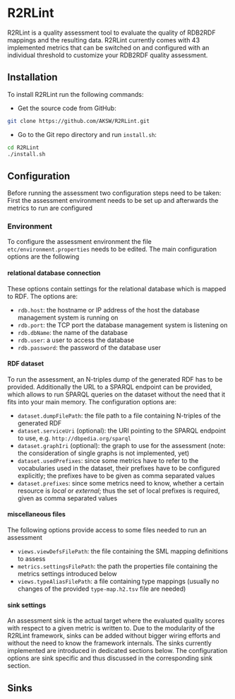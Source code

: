 # R2RLint

R2RLint is a quality assessment tool to evaluate the quality of RDB2RDF mappings and the resulting data. R2RLint currently comes with 43 implemented metrics that can be switched on and configured with an individual threshold to customize your RDB2RDF quality assessment.

## Installation

To install R2RLint run the following commands:

* Get the source code from GitHub:
```bash
git clone https://github.com/AKSW/R2RLint.git
```
* Go to the Git repo directory and run `install.sh`:
```bash
cd R2RLint
./install.sh
```

## Configuration

Before running the assessment two configuration steps need to be taken: First the assessment environment needs to be set up and afterwards the metrics to run are configured

### Environment

To configure the assessment environment the file `etc/environment.properties` needs to be edited. The main configuration options are the following

#### relational database connection

These options contain settings for the relational database which is mapped to RDF. The options are:

* `rdb.host`: the hostname or IP address of the host the database management system is running on
* `rdb.port`: the TCP port the database management system is listening on
* `rdb.dbName`: the name of the database
* `rdb.user`: a user to access the database
* `rdb.password`: the password of the database user

#### RDF dataset

To run the assessment, an N-triples dump of the generated RDF has to be provided. Additionally the URL to a SPARQL endpoint can be provided, which allows to run SPARQL queries on the dataset without the need that it fits into your main memory. The configuration options are:

* `dataset.dumpFilePath`: the file path to a file containing N-triples of the generated RDF
* `dataset.serviceUri` (optional): the URI pointing to the SPARQL endpoint to use, e.g. `http://dbpedia.org/sparql`
* `dataset.graphIri` (optional): the graph to use for the assessment (note: the consideration of single graphs is not implemented, yet)
* `dataset.usedPrefixes`: since some metrics have to refer to the vocabularies used in the dataset, their prefixes have to be configured explicitly; the prefixes have to be given as comma separated values
* `dataset.prefixes`: since some metrics need to know, whether a certain resource is _local_ or _external_; thus the set of local prefixes is required, given as comma separated values

#### miscellaneous files

The following options provide access to some files needed to run an assessment

* `views.viewDefsFilePath`: the file containing the SML mapping definitions to assess
* `metrics.settingsFilePath`: the path the properties file containing the metrics settings introduced below
* `views.typeAliasFilePath`: a file containing type mappings (usually no changes of the provided `type-map.h2.tsv` file are needed)

#### sink settings

An assessment sink is the actual target where the evaluated quality scores with respect to a given metric is written to. Due to the modularity of the R2RLint framework, sinks can be added without bigger wiring efforts and without the need to know the framework internals. The sinks currently implemented are introduced in dedicated sections below. The configuration options are sink specific and thus discussed in the corresponding sink section.

## Sinks

